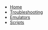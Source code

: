 - [Home](Home)
- [Troubleshooting](Troubleshooting)
- [Emulators](Running-on-Emulators)
- [Scripts](Battle)